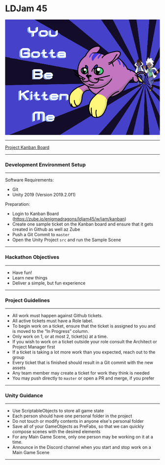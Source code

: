 # LDJam 45

![You Gotta Be Kitten Me](/Screenshots/Title.png)

----

[Project Kanban Board](https://zube.io/enigmadragons/ldjam45/w/jam/kanban)


----

### Development Environment Setup

----

Software Requirements:
- Git
- Unity 2019 (Version 2019.2.0f1)

Preparation:
- Login to Kanban Board (https://zube.io/enigmadragons/ldjam45/w/jam/kanban)
- Create one sample ticket on the Kanban board and ensure that it gets created in Github as well az Zube
- Push a Git Commit to `master`
- Open the Unity Project `src` and run the Sample Scene

----

### Hackathon Objectives

----

- Have fun!
- Learn new things
- Deliver a simple, but fun experience

----

### Project Guidelines

----

- All work must happen against Github tickets.
- All active tickets must have a Role label.
- To begin work on a ticket, ensure that the ticket is assigned to you and is moved to the “In Progress” column.
- Only work on 1, or at most 2, ticket(s) at a time.
- If you wish to work on a ticket outside your role consult the Architect or Project Manager first
- If a ticket is taking a lot more work than you expected, reach out to the group
- Every ticket that is finished should result in a Git commit with the new assets
- Any team member may create a ticket for work they think is needed
- You may push directly to `master` or open a PR and merge, if you prefer

----

### Unity Guidance

----

- Use ScriptableObjects to store all game state
- Each person should have one personal folder in the project
- Do not touch or modify contents in anyone else's personal folder
- Save all of your GameObjects as PreFabs, so that we can quickly compose scenes with the desired elements
- For any Main Game Scene, only one person may be working on it at a time.
- Announce in the Discord channel when you start and stop work on a Main Game Scene

----
